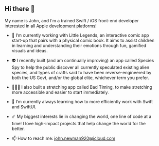 ## Hi there 👋

My name is John, and I'm a trained Swift / iOS front-end developer interested in all Apple development platforms!

- 🔭 I’m currently working with Little Legends, an interactive comic app start-up that pairs with a physical comic book. It aims to assist children in learning and understanding their emotions through fun, gamified visuals and ideas.
  
- 👽 I recently built (and am continually improving) an app called Species Spy to help the public discover all currently speculated existing alien species, and types of crafts said to have been reverse-engineered by both the US Govt, and/or the global elite, whichever term you prefer.

- 🙆🏻‍♂️ I also built a stretching app called Bad Timing, to make stretching more accessible and easier to start immediately.
  
- 🌱 I’m currently always learning how to more efficiently work with Swift and SwiftUI.

- ☄️ My biggest interests lie in changing the world, one line of code at a time! I love high-impact projects that help change the world for the better.
  
- 📫 How to reach me: john.newman920@icloud.com

<!--
**5wift-Hacker/5wift-Hacker** is a ✨ _special_ ✨ repository because its `README.md` (this file) appears on your GitHub profile.

Here are some ideas to get you started:

- 🔭 I’m currently working on ...
- 🌱 I’m currently learning ...
- 👯 I’m looking to collaborate on ...
- 🤔 I’m looking for help with ...
- 💬 Ask me about ...
- 📫 How to reach me: ...
- 😄 Pronouns: ...
- ⚡ Fun fact: ...
-->
